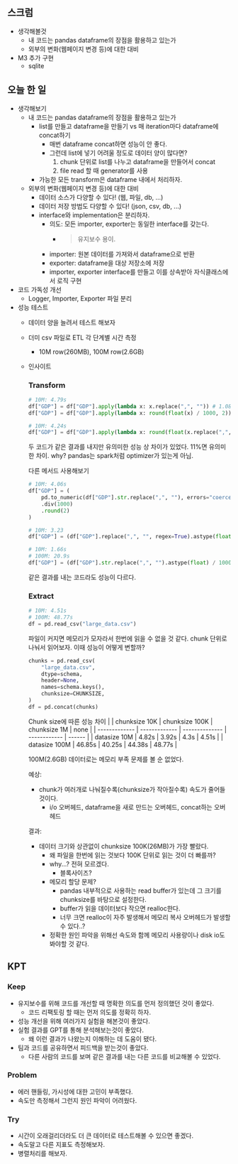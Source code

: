 ## 스크럼

- 생각해볼것
  - 내 코드는 pandas dataframe의 장점을 활용하고 있는가
  - 외부의 변화(웹페이지 변경 등)에 대한 대비
- M3 추가 구현
  - sqlite

## 오늘 한 일

- 생각해보기
  - 내 코드는 pandas dataframe의 장점을 활용하고 있는가
    - list를 만들고 dataframe을 만들기 vs 매 iteration마다 dataframe에 concat하기
      - 매번 dataframe concat하면 성능이 안 좋다.
      - 그런데 list에 넣기 어려울 정도로 데이터 양이 많다면?
        1. chunk 단위로 list를 나누고 dataframe을 만들어서 concat
        2. file read 할 때 generator를 사용
    - 가능한 모든 transform은 dataframe 내에서 처리하자.
  - 외부의 변화(웹페이지 변경 등)에 대한 대비
    - 데이터 소스가 다양할 수 있다! (웹, 파일, db, ...)
    - 데이터 저장 방법도 다양할 수 있다! (json, csv, db, ...)
    - interface와 implementation은 분리하자.
      - 의도: 모든 importer, exporter는 동일한 interface를 갖는다.
        - > 유지보수 용이.
      - importer: 원본 데이터를 가져와서 dataframe으로 반환
      - exporter: dataframe을 대상 저장소에 저장
      - importer, exporter interface를 만들고 이를 상속받아 자식클래스에서 로직 구현
- 코드 가독성 개선
  - Logger, Importer, Exporter 파일 분리
- 성능 테스트
  - 데이터 양을 늘려서 테스트 해보자
  - 더미 csv 파일로 ETL 각 단계별 시간 측정
    - 10M row(260MB), 100M row(2.6GB)
  - 인사이트
    ### Transform
    ```python
    # 10M: 4.79s
    df["GDP"] = df["GDP"].apply(lambda x: x.replace(",", "")) # 1.08s
    df["GDP"] = df["GDP"].apply(lambda x: round(float(x) / 1000, 2)) # 3.71s
    ```
    ```python
    # 10M: 4.24s
    df["GDP"] = df["GDP"].apply(lambda x: round(float(x.replace(",", "")) / 1000, 2))
    ```
    두 코드가 같은 결과를 내지만 유의미한 성능 상 차이가 있었다. 11%면 유의미한 차이.
    why? pandas는 spark처럼 optimizer가 있는게 아님.


    다른 메서드 사용해보기
    ```python
    # 10M: 4.06s
    df["GDP"] = (
        pd.to_numeric(df["GDP"].str.replace(",", ""), errors="coerce")
        .div(1000)
        .round(2)
    )
    ```
    ```python
    # 10M: 3.23
    df["GDP"] = (df["GDP"].replace(",", "", regex=True).astype(float) / 1000).round(2)
    ```
    ```python
    # 10M: 1.66s
    # 100M: 20.9s
    df["GDP"] = (df["GDP"].str.replace(",", "").astype(float) / 1000).round(2)
    ```
    같은 결과를 내는 코드라도 성능이 다르다.

    ### Extract
    ```python
    # 10M: 4.51s
    # 100M: 48.77s
    df = pd.read_csv("large_data.csv")
    ```
    파일이 커지면 메모리가 모자라서 한번에 읽을 수 없을 것 같다.
    chunk 단위로 나눠서 읽어보자. 이때 성능이 어떻게 변할까?
    ```python
    chunks = pd.read_csv(
        "large_data.csv",
        dtype=schema,
        header=None,
        names=schema.keys(),
        chunksize=CHUNKSIZE,
    )
    df = pd.concat(chunks)
    ```
    Chunk size에 따른 성능 차이
    |               | chunksize 10K | chunksize 100K | chunksize 1M | none   |
    | ------------- | ------------- | -------------- | ------------ | ------ |
    | datasize 10M  | 4.82s         | 3.92s          | 4.3s         | 4.51s  |
    | datasize 100M | 46.85s        | 40.25s         | 44.38s       | 48.77s |

    100M(2.6GB) 데이터로는 메모리 부족 문제를 볼 순 없었다.

    예상:
    - chunk가 여러개로 나눠질수록(chunksize가 작아질수록) 속도가 줄어들 것이다.
      - i/o 오버헤드, dataframe을 새로 만드는 오버헤드, concat하는 오버헤드
  
    결과:
    - 데이터 크기와 상관없이 chunksize 100K(26MB)가 가장 빨랐다.
      - 왜 파일을 한번에 읽는 것보다 100K 단위로 읽는 것이 더 빠를까?
      - why...? 전혀 모르겠다.
        - 블록사이즈?
      - 메모리 할당 문제?
        - pandas 내부적으로 사용하는 read buffer가 있는데 그 크기를 chunksize를 바탕으로 설정한다.
        - buffer가 읽을 데이터보다 작으면 realloc한다.
        - 너무 크면 realloc이 자주 발생해서 메모리 복사 오버헤드가 발생할 수 있다..?
      - 정확한 원인 파악을 위해선 속도와 함께 메모리 사용량이나 disk io도 봐야할 것 같다.
  
  

## KPT

### Keep

- 유지보수를 위해 코드를 개선할 때 명확한 의도를 먼저 정의했던 것이 좋았다.
  - 코드 리팩토링 할 때는 먼저 의도를 정확히 하자.
- 성능 개선을 위해 여러가지 실험을 해본것이 좋았다.
- 실험 결과를 GPT를 통해 분석해보는것이 좋았다.
  - 왜 이런 결과가 나왔는지 이해하는 데 도움이 됐다.
- 팀과 코드를 공유하면서 피드백을 받는것이 좋았다.
  - 다른 사람의 코드를 보며 같은 결과를 내는 다른 코드를 비교해볼 수 있었다.

### Problem

- 에러 핸들링, 가시성에 대한 고민이 부족했다.
- 속도만 측정해서 그런지 원인 파악이 어려웠다.

### Try

- 시간이 오래걸리더라도 더 큰 데이터로 테스트해볼 수 있으면 좋겠다.
- 속도말고 다른 지표도 측정해보자.
- 병렬처리를 해보자.